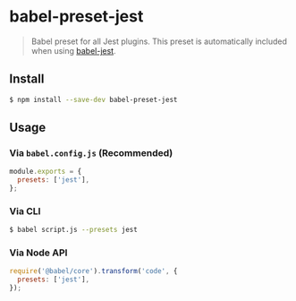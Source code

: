 # babel-preset-jest
> Babel preset for all Jest plugins. This preset is automatically included when using [babel-jest](https://github.com/jestjs/jest/tree/main/packages/babel-jest).
## Install
```sh
$ npm install --save-dev babel-preset-jest
```
## Usage
### Via `babel.config.js` (Recommended)
```js
module.exports = {
  presets: ['jest'],
};
```
### Via CLI
```sh
$ babel script.js --presets jest
```
### Via Node API
```javascript
require('@babel/core').transform('code', {
  presets: ['jest'],
});
```
